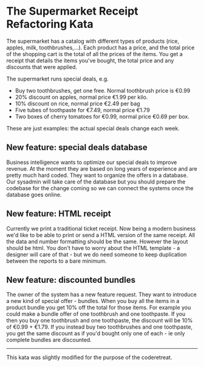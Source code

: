 # The Supermarket Receipt Refactoring Kata

The supermarket has a catalog with different types of products (rice, apples, milk, toothbrushes,...). Each product has a price, and the total price of the shopping cart is the total of all the prices of the items. You get a receipt that details the items you've bought, the total price and any discounts that were applied.

The supermarket runs special deals, e.g.
 - Buy two toothbrushes, get one free. Normal toothbrush price is €0.99
 - 20% discount on apples, normal price €1.99 per kilo.
 - 10% discount on rice, normal price €2.49 per bag
 - Five tubes of toothpaste for €7.49, normal price €1.79
 - Two boxes of cherry tomatoes for €0.99, normal price €0.69 per box.

These are just examples: the actual special deals change each week.

## New feature: special deals database

Business intelligence wants to optimize our special deals to improve revenue.
At the moment they are based on long years of experience and are pretty much
hard coded. They want to organize the offers in a database.
Our sysadmin will take care of the database but you should prepare the codebase
for the change coming so we can connect the systems once the database goes online.

## New feature: HTML receipt

Currently we print a traditional ticket receipt. Now being a modern business we'd
like to be able to print or send a HTML version of the same receipt. All the data
and number formatting should be the same. However the layout should be html.
You don't have to worry about the HTML template - a designer will care of that - but
we do need someone to keep duplication between the reports to a bare minimum.

## New feature: discounted bundles

The owner of the system has a new feature request. They want to introduce a new kind of special offer - bundles. When you buy all the items in a product bundle
you get 10% off the total for those items. For example you could make a bundle offer of one toothbrush and one toothpaste. If you then you buy one toothbrush and one toothpaste, the discount will be 10% of €0.99 + €1.79. If you instead buy two toothbrushes and one toothpaste, you get the same discount as if you'd bought only one of each - ie only complete bundles are discounted.

---

This kata was slightly modified for the purpose of the coderetreat.
